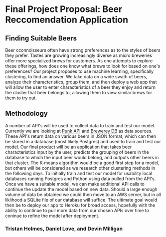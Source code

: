 # Final Project Proposal: Beer Reccomendation Application

## Finding Suitable Beers
Beer cconnoisseurs often have strong preferences as to the styles of beers they prefer. Tastes are growing increasingly diverse as micro breweries offer more specialized brews for customers. As one attempts to explore these offerings, how does one know what brews to look for based on one's preferences? Our project proposes to use machine learning, specifically clustering, to find an answer. We take data on a wide swath of beers, analyze their characteristics, group them, and then deploy a web app that will allow the user to enter characteristics of a beer they enjoy and return the cluster that beer belongs to, allowing them to view similar brews for them to try out.

## Methodology
A number of API's will be used to collect data to train and test our model. Currently we are looking at [Punk API](https://punkapi.com/) and [Brewerey DB](https://www.brewerydb.com/) as data sources. These API's return data on various beers in JSON format, which can then be stored in a database (most likely Postgres) and used to train and test our model. Our final product will be an application that takes beer characteristics input by the user, predicts the grouping of beers in the database to which the input beer would belong, and outputs other beers in that cluster. The K-means algorithm would be a good first step for a model, but others will be considered as we research other clustering methods in the following days. To initially train and test our model for usability local databases running Postgres and Python using data pulled from the API's. Once we have a suitable model, we can make additional API calls to continue the update the model based on new data. Should a large enough volume of data be obtained we could then move to an AWS server, but in all liklihood a SQLite file of our database will suffice. The ultimate goal would then be to deploy our app to Heroku for broad access, hopefully with the ability to continue to pull more data from our chosen APIs over time to coninue to refine the model after deployment. 

### Tristan Holmes, Daniel Love, and Devin Milligan
